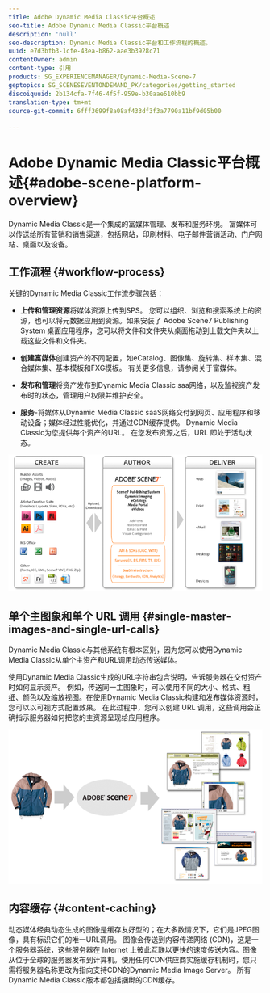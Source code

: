 ```yaml
---
title: Adobe Dynamic Media Classic平台概述
seo-title: Adobe Dynamic Media Classic平台概述
description: 'null'
seo-description: Dynamic Media Classic平台和工作流程的概述。
uuid: e7d3bfb3-1cfe-43ea-b862-aae3b3928c71
contentOwner: admin
content-type: 引用
products: SG_EXPERIENCEMANAGER/Dynamic-Media-Scene-7
geptopics: SG_SCENESEVENTONDEMAND_PK/categories/getting_started
discoiquuid: 2b134cfa-7f46-4f5f-959e-b30aae610bb9
translation-type: tm+mt
source-git-commit: 6fff3699f8a08af433df3f3a7790a11bf9d05b00

---
```



# Adobe Dynamic Media Classic平台概述{#adobe-scene-platform-overview}

Dynamic Media Classic是一个集成的富媒体管理、发布和服务环境。 富媒体可以传送给所有营销和销售渠道，包括网站，印刷材料、电子邮件营销活动、门户网站、桌面以及设备。

## 工作流程 {#workflow-process}

关键的Dynamic Media Classic工作流步骤包括：

* **上传和管理资源**&#x200B;将媒体资源上传到SPS。 您可以组织、浏览和搜索系统上的资源，也可以将元数据应用到资源。如果安装了 Adobe Scene7 Publishing System 桌面应用程序，您可以将文件和文件夹从桌面拖动到上载文件夹以上载这些文件和文件夹。

* **创建富媒体**&#x200B;创建资产的不同配置，如eCatalog、图像集、旋转集、样本集、混合媒体集、基本模板和FXG模板。 有关更多信息，请参阅关于富媒体。

* **发布和管理**&#x200B;将资产发布到Dynamic Media Classic saa网络，以及监视资产发布时的状态，管理用户权限并维护安全。

* **服务**-将媒体从Dynamic Media Classic saaS网络交付到网页、应用程序和移动设备；媒体经过性能优化，并通过CDN缓存提供。 Dynamic Media Classic为您提供每个资产的URL。 在您发布资源之后，URL 即处于活动状态。

![Dynamic Media Classic工作流程](/help/assets/gs_workflow.png)

## 单个主图象和单个 URL 调用 {#single-master-images-and-single-url-calls}

Dynamic Media Classic与其他系统有根本区别，因为您可以使用Dynamic Media Classic从单个主资产和URL调用动态传送媒体。

使用Dynamic Media Classic生成的URL字符串包含说明，告诉服务器在交付资产时如何显示资产。 例如，传送同一主图象时，可以使用不同的大小、格式、粗细、颜色以及缩放视图。在使用Dynamic Media Classic构建和发布媒体资源时，您可以以可视方式配置效果。 在此过程中，您可以创建 URL 调用，这些调用会正确指示服务器如何把您的主资源呈现给应用程序。

![Dynamic Media Classic可以将同一主图像以不同的大小和格式传送给不同媒体。](/help/assets/gs_dynamic_publishing.png)

## 内容缓存 {#content-caching}

动态媒体经典动态生成的图像是缓存友好型的；在大多数情况下，它们是JPEG图像，具有标识它们的唯一URL调用。 图像会传送到内容传递网络 (CDN)，这是一个服务器系统，这些服务器在 Internet 上彼此互联以更快的速度传送内容。图像从位于全球的服务器发布到计算机。使用任何CDN供应商实施缓存机制时，您只需将服务器名称更改为指向支持CDN的Dynamic Media Image Server。 所有Dynamic Media Classic版本都包括捆绑的CDN缓存。
